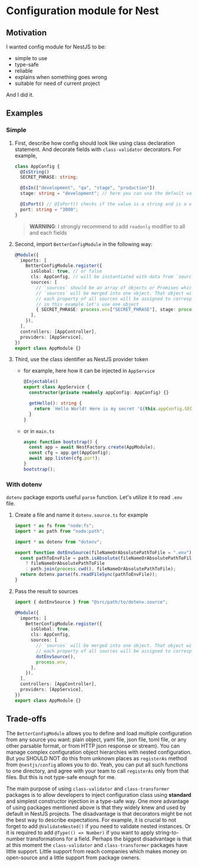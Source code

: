 # Configuration module for Nest

## Motivation

I wanted config module for NestJS to be:

- simple to use
- type-safe
- reliable
- explains when something goes wrong
- suitable for need of current project

And I did it.

## Examples

### Simple

1. First, describe how config should look like using class declaration statement. And decorate fields with `class-validator` decorators. For example,

   ```typescript
   class AppConfig {
     @IsString()
     SECRET_PHRASE: string;

     @IsIn(["development", "qa", "stage", "production"])
     stage: string = "development"; // here you can use the default values, they are the lowest priority

     @IsPort() // @IsPort() checks if the value is a string and is a valid port number.
     port: string = "3000";
   }
   ```

   > **WARNING**: I strongly recommend to add `readonly` modifier to all and each fields

2. Second, import `BetterConfigModule` in the following way:

   ```typescript
   @Module({
     imports: [
       BetterConfigModule.register({
         isGlobal: true, // or false
         cls: AppConfig, // will be instantiated with data from `sources`. Should not have a `constructor` defined.
         sources: [
           // `sources` should be an array of objects or Promises which will resolve to objects
           // `sources` will be merged into one object. That object will be used to instantiate `AppConfig`
           // each property of all sources will be assigned to corresponding property of AppConfig
           // in this example let's use one object
           { SECRET_PHRASE: process.env["SECRET_PHRASE"], stage: process.env["STAGE_NAME"], port: process.env["PORT"] },
         ],
       }),
     ],
     controllers: [AppController],
     providers: [AppService],
   })
   export class AppModule {}
   ```

3. Third, use the class identifier as NestJS provider token

   - for example, here how it can be injected in `AppService`

     ```typescript
     @Injectable()
     export class AppService {
       constructor(private readonly appConfig: AppConfig) {}

       getHello(): string {
         return `Hello World! Here is my secret '${this.appConfig.SECRET_PHRASE}'`;
       }
     }
     ```

   - or in `main.ts`

     ```typescript
     async function bootstrap() {
       const app = await NestFactory.create(AppModule);
       const cfg = app.get(AppConfig);
       await app.listen(cfg.port);
     }
     bootstrap();
     ```

### With dotenv

`dotenv` package exports useful `parse` function. Let's utilize it to read `.env` file.

1. Create a file and name it `dotenv.source.ts` for example

   ```typescript
   import * as fs from "node:fs";
   import * as path from "node:path";

   import * as dotenv from "dotenv";

   export function dotEnvSource(fileNameOrAbsolutePathToFile = ".env") {
     const pathToEnvFile = path.isAbsolute(fileNameOrAbsolutePathToFile)
       ? fileNameOrAbsolutePathToFile
       : path.join(process.cwd(), fileNameOrAbsolutePathToFile);
     return dotenv.parse(fs.readFileSync(pathToEnvFile));
   }
   ```

2. Pass the result to sources

   ```typescript
   import { dotEnvSource } from "@src/path/to/dotenv.source";

   @Module({
     imports: [
       BetterConfigModule.register({
         isGlobal: true,
         cls: AppConfig,
         sources: [
           // `sources` will be merged into one object. That object will be used to instantiate `AppConfig`
           // each property of all sources will be assigned to corresponding property of AppConfig
           dotEnvSource(),
           process.env,
         ],
       }),
     ],
     controllers: [AppController],
     providers: [AppService],
   })
   export class AppModule {}
   ```

## Trade-offs

The `BetterConfigModule` allows you to define and load multiple configuration from any source you want: plain object, yaml file, json file, toml file, or any other parsable format, or from HTTP json response or stream). You can manage complex configuration object hierarchies with nested configuration. But you SHOULD NOT do this from unknown places as `registerAs` method from `@nestjs/config` allows you to do. Yeah, you can put all such functions to one directory, and agree with your team to call `registerAs` only from that files. But this is not type-safe enough for me.

The main purpose of using `class-validator` and `class-transformer` packages is to allow developers to inject configuration class using **standard** and simplest constructor injection in a type-safe way.
One more advantage of using packages mentioned above is that they widely knew and used by default in NestJS projects.
The disadvantage is that decorators might be not the best way to describe expectations. For example, it is crucial to not forget to add `@ValidateNested()` if you need to validate nested instances. Or it is required to add `@Type(() => Number)` if you want to apply string-to-number transformations for a field.
Perhaps the biggest disadvantage is that at this moment the `class-validator` and `class-transformer` packages have little support. Little support from reach companies which makes money on open-source and a little support from package owners.
